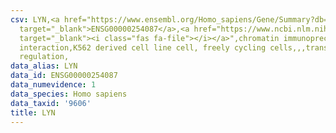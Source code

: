 ```yaml
---
csv: LYN,<a href="https://www.ensembl.org/Homo_sapiens/Gene/Summary?db=core;g=ENSG00000254087"
  target="_blank">ENSG00000254087</a>,<a href="https://www.ncbi.nlm.nih.gov/pubmed/23959860"
  target="_blank"><i class="fas fa-file"></i></a>",chromatin immunoprecipitation assay,direct
  interaction,K562 derived cell line cell, freely cycling cells,,,transcriptional
  regulation,
data_alias: LYN
data_id: ENSG00000254087
data_numevidence: 1
data_species: Homo sapiens
data_taxid: '9606'
title: LYN
---
```

